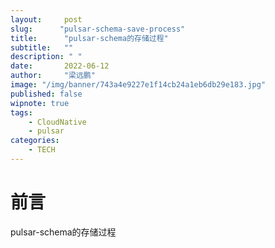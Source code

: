 ```yaml
---
layout:     post 
slug:      "pulsar-schema-save-process"
title:      "pulsar-schema的存储过程"
subtitle:   ""
description: " "
date:       2022-06-12
author:     "梁远鹏"
image: "/img/banner/743a4e9227e1f14cb24a1eb6db29e183.jpg"
published: false
wipnote: true
tags:
    - CloudNative
    - pulsar
categories: 
    - TECH
---
```


# 前言 

pulsar-schema的存储过程

